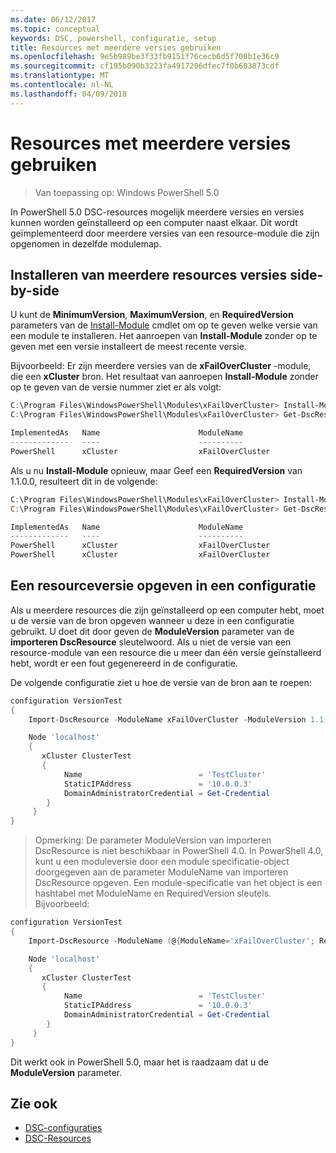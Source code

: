```yaml
---
ms.date: 06/12/2017
ms.topic: conceptual
keywords: DSC, powershell, configuratie, setup
title: Resources met meerdere versies gebruiken
ms.openlocfilehash: 9e5b989be3f33fb9151f76cecb6d5f700b1e36c9
ms.sourcegitcommit: cf195b090b3223fa4917206dfec7f0b603873cdf
ms.translationtype: MT
ms.contentlocale: nl-NL
ms.lasthandoff: 04/09/2018
---
```

# <a name="using-resources-with-multiple-versions"></a>Resources met meerdere versies gebruiken

> Van toepassing op: Windows PowerShell 5.0

In PowerShell 5.0 DSC-resources mogelijk meerdere versies en versies kunnen worden geïnstalleerd op een computer naast elkaar. Dit wordt geïmplementeerd door meerdere versies van een resource-module die zijn opgenomen in dezelfde modulemap.

## <a name="installing-multiple-resource-versions-side-by-side"></a>Installeren van meerdere resources versies side-by-side

U kunt de **MinimumVersion**, **MaximumVersion**, en **RequiredVersion** parameters van de [Install-Module](https://technet.microsoft.com/library/dn807162.aspx) cmdlet om op te geven welke versie van een module te installeren. Het aanroepen van **Install-Module** zonder op te geven met een versie installeert de meest recente versie.

Bijvoorbeeld: Er zijn meerdere versies van de **xFailOverCluster** -module, die een **xCluster** bron. Het resultaat van aanroepen **Install-Module** zonder op te geven van de versie nummer ziet er als volgt:

```powershell
C:\Program Files\WindowsPowerShell\Modules\xFailOverCluster> Install-Module xFailOverCluster
C:\Program Files\WindowsPowerShell\Modules\xFailOverCluster> Get-DscResource xCluster

ImplementedAs   Name                      ModuleName                     Version    Properties
-------------   ----                      ----------                     -------    ----------
PowerShell      xCluster                  xFailOverCluster               1.2.0.0    {DomainAdministratorCredential, ...
```

Als u nu **Install-Module** opnieuw, maar Geef een **RequiredVersion** van 1.1.0.0, resulteert dit in de volgende:

```powershell
C:\Program Files\WindowsPowerShell\Modules\xFailOverCluster> Install-Module xFailOverCluster -RequiredVersion 1.1
C:\Program Files\WindowsPowerShell\Modules\xFailOverCluster> Get-DscResource xCluster

ImplementedAs   Name                      ModuleName                     Version    Properties
-------------   ----                      ----------                     -------    ----------
PowerShell      xCluster                  xFailOverCluster               1.1        {DomainAdministratorCredential, Name, ...
PowerShell      xCluster                  xFailOverCluster               1.2.0.0    {DomainAdministratorCredential, Name, ...
```

## <a name="specifying-a-resource-version-in-a-configuration"></a>Een resourceversie opgeven in een configuratie

Als u meerdere resources die zijn geïnstalleerd op een computer hebt, moet u de versie van de bron opgeven wanneer u deze in een configuratie gebruikt. U doet dit door geven de **ModuleVersion** parameter van de **importeren DscResource** sleutelwoord. Als u niet de versie van een resource-module van een resource die u meer dan één versie geïnstalleerd hebt, wordt er een fout gegenereerd in de configuratie.

De volgende configuratie ziet u hoe de versie van de bron aan te roepen:

```powershell
configuration VersionTest
{
    Import-DscResource -ModuleName xFailOverCluster -ModuleVersion 1.1

    Node 'localhost'
    {
       xCluster ClusterTest
       {
            Name                          = 'TestCluster'
            StaticIPAddress               = '10.0.0.3'
            DomainAdministratorCredential = Get-Credential
        }
     }
}
```

>Opmerking: De parameter ModuleVersion van importeren DscResource is niet beschikbaar in PowerShell 4.0. In PowerShell 4.0, kunt u een moduleversie door een module specificatie-object doorgegeven aan de parameter ModuleName van importeren DscResource opgeven. Een module-specificatie van het object is een hashtabel met ModuleName en RequiredVersion sleutels. Bijvoorbeeld:

```powershell
configuration VersionTest
{
    Import-DscResource -ModuleName (@{ModuleName='xFailOverCluster'; RequiredVersion='1.1'} )

    Node 'localhost'
    {
       xCluster ClusterTest
       {
            Name                          = 'TestCluster'
            StaticIPAddress               = '10.0.0.3'
            DomainAdministratorCredential = Get-Credential
        }
     }
}
```

Dit werkt ook in PowerShell 5.0, maar het is raadzaam dat u de **ModuleVersion** parameter.

## <a name="see-also"></a>Zie ook
* [DSC-configuraties](configurations.md)
* [DSC-Resources](resources.md)